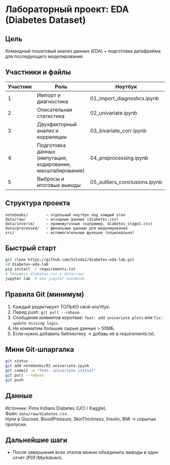 # Лабораторный проект: EDA (Diabetes Dataset)

## Цель
Командный пошаговый анализ данных (EDA) + подготовка датафрейма для последующего моделирования.

## Участники и файлы
| Участник | Роль | Ноутбук |
|----------|------|---------|
| 1 | Импорт и диагностика | 01_import_diagnostics.ipynb |
| 2 | Описательная статистика | 02_univariate.ipynb |
| 3 | Двухфакторный анализ и корреляции | 03_bivariate_corr.ipynb |
| 4 | Подготовка данных (импутация, кодирование, масштабирование) | 04_preprocessing.ipynb |
| 5 | Выбросы и итоговые выводы | 05_outliers_conclusions.ipynb |

## Структура проекта
```
notebooks/        — отдельный ноутбук под каждый этап  
data/raw/         — исходные данные (diabetes.csv)  
data/interim/     — промежуточные (например, diabetes_stage1.csv)  
data/processed/   — финальные данные для моделирования  
src/              — вспомогательные функции (опционально)  
```

## Быстрый старт
```bash
git clone https://github.com/Soloda1/diabetes-eda-lab.git
cd diabetes-eda-lab
pip install -r requirements.txt
# Положить diabetes.csv в data/raw/
jupyter lab  # или jupyter notebook
```

## Правила Git (минимум)
1. Каждый редактирует ТОЛЬКО свой ноутбук.  
2. Перед push: `git pull --rebase`.  
3. Сообщения коммитов короткие: `feat: add univariate plots` или `fix: update missing logic`.  
4. Не коммитим большие сырые данные > 50МБ.  
5. Если нужно добавить библиотеку → добавь её в requirements.txt.

## Мини Git-шпаргалка
```bash
git status
git add notebooks/02_univariate.ipynb
git commit -m "feat: univariate initial"
git pull --rebase
git push
```

## Данные
Источник: Pima Indians Diabetes (UCI / Kaggle).  
Файл: `data/raw/diabetes.csv`.  
Нули в Glucose, BloodPressure, SkinThickness, Insulin, BMI → скрытые пропуски.

## Дальнейшие шаги
- После завершения всех этапов можно объединить выводы в один отчёт (PDF/Markdown).